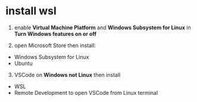 # **install wsl**

1. enable **Virtual Machine Platform** and **Windows Subsystem for  Linux** in **Turn Windows features on or off**

2. open Microsoft Store then install:
- Windows Subsystem for  Linux
- Ubuntu
3. VSCode on **Windows not Linux** then install
- WSL
- Remote Development to open VSCode from Linux terminal